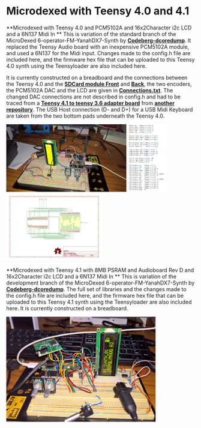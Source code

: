 # Microdexed with Teensy 4.0 and 4.1

**Microdexed with Teensy 4.0 and PCM5102A and 16x2Character i2c LCD and a 6N137 Midi In **
This is variation of the standard branch of the MicroDexed 6-operator-FM-YanahDX7-Synth by [**Codeberg-dcoredump**](https://codeberg.org/dcoredump/MicroDexed). It replaced the Teensy Audio board with an inexpensive PCM5102A module, and used a 6N137 for the Midi input. Changes made to the config.h file are included here, and the firmware hex file that can be uploaded to this Teensy 4.0 synth using the Teensyloader are also included here.

It is currently constructed on a breadboard and the connections between the Teensy 4.0 and the [**SDCard module Front**](images/SDCard.png) and [**Back**](images/SDCardBack.png), the two encoders, the PCM5102A DAC and the LCD are given in [**Connections.txt**](Connections.txt). The changed DAC connections are not described in config.h and had to be traced from a [**Teensy 4.1 to teensy 3.6 adapter board**](images/T41-Adapter-Board.jpg) from [**another repository**](https://codeberg.org/dcoredump/TeensyMIDIAudio/src/branch/master/T4.1-Adapter-Board). The USB Host connection (D- and D+) for a USB Midi Keyboard are taken from the two bottom pads underneath the Teensy 4.0.

<p align="left">
<img src="images/mdt40.jpg" height="180" /> 
<img src="images/Connections.jpg" height="180" /> 
<img src="images/T41-Adapter-Board.jpg" height="180" /> 
</p>

**Microdexed with Teensy 4.1 with 8MB PSRAM and Audioboard Rev D  and 16x2Character i2c LCD and a 6N137 Midi In **
This is variation of the development branch of the MicroDexed 6-operator-FM-YanahDX7-Synth by [**Codeberg-dcoredump**](https://codeberg.org/dcoredump/MicroDexed/src/branch/dev).  The full set of libraries and the changes made to the config.h file are included here, and the firmware hex file that can be uploaded to this Teensy 4.1 synth using the Teensyloader are also included here. It is currently constructed on a breadboard.

<p align="left">
<img src="images/MicrodexedDev1.jpg" height="280" /> 
</p>

